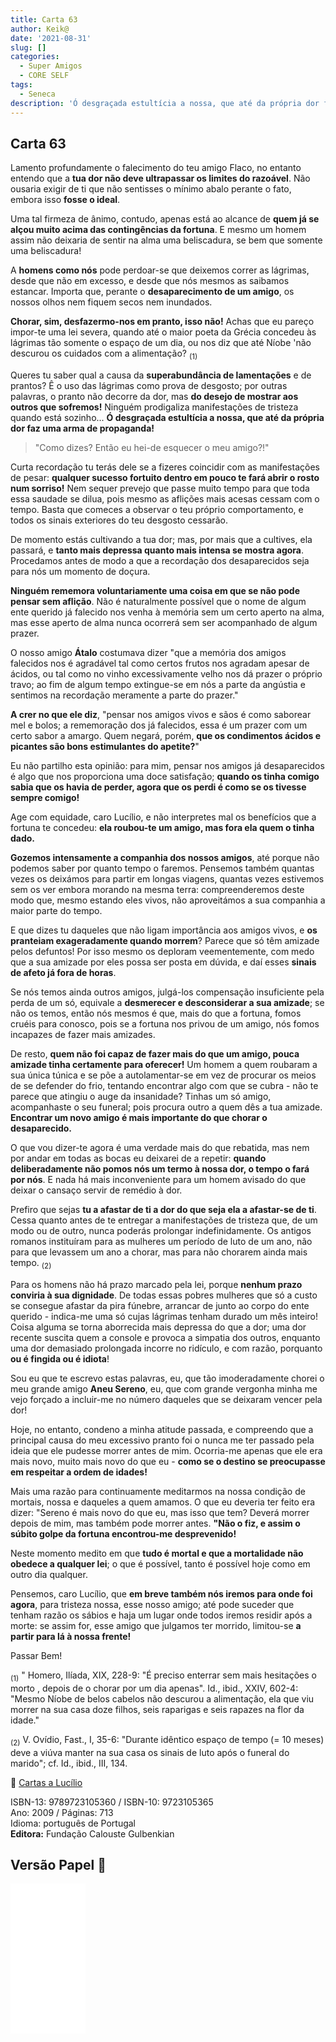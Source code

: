 ```yaml
---
title: Carta 63
author: Keik@
date: '2021-08-31'
slug: []
categories:
  - Super Amigos
  - CORE SELF
tags:
  - Seneca
description: 'Ó desgraçada estultícia a nossa, que até da própria dor faz uma arma de propaganda!'
---
```


## Carta 63

Lamento profundamente o falecimento do teu amigo  Flaco, no entanto entendo que a **tua dor não deve ultrapassar os limites do razoável**. Não ousaria exigir de ti que não sentisses o mínimo abalo perante o fato, embora isso **fosse o ideal**. 

Uma tal firmeza de ânimo, contudo, apenas está ao alcance de **quem já se alçou muito acima das contingências da fortuna**. E mesmo um homem assim não deixaria de sentir na alma uma beliscadura, se bem que somente uma beliscadura! 

A **homens como nós** pode perdoar-se que deixemos correr as lágrimas, desde que não em excesso, e desde que nós mesmos as saibamos estancar. Importa que, perante o **desaparecimento de um amigo**, os nossos olhos nem fiquem secos nem inundados. 

**Chorar, sim, desfazermo-nos em pranto, isso não!** Achas que eu pareço impor-te uma lei severa, quando até o maior poeta da Grécia concedeu às lágrimas tão somente o espaço de um dia, ou nos diz que até Níobe 'não descurou os cuidados com a alimentação? <sub>(1)</sub>

Queres tu saber qual a causa da **superabundância de lamentações** e de prantos? Ê o uso das lágrimas como prova de desgosto; por outras palavras, o pranto não decorre da dor, mas **do desejo de mostrar aos outros que sofremos!** Ninguém prodigaliza manifestações de tristeza quando está sozinho... **Ó desgraçada estultícia a nossa, que até da própria dor faz uma arma de propaganda!**

> "Como dizes? Então eu hei-de esquecer o meu amigo?!" 

Curta recordação tu terás dele se a fizeres coincidir com as manifestações de pesar: **qualquer sucesso fortuito dentro em pouco te fará abrir o rosto num sorriso!** Nem sequer prevejo que passe muito tempo para que toda essa saudade se dilua, pois mesmo as aflições mais acesas cessam com o tempo. Basta que comeces a observar o teu próprio comportamento, e todos os sinais exteriores do teu desgosto cessarão. 

De momento estás cultivando a tua dor; mas, por mais que a cultives, ela passará, e **tanto mais depressa quanto mais intensa se mostra agora**. Procedamos antes de modo a que a recordação dos desaparecidos seja para nós um momento de doçura. 

**Ninguém rememora voluntariamente uma coisa em que se não pode pensar sem aflição**. Não é naturalmente possível que o nome de algum ente querido já falecido nos venha à memória sem um certo aperto na alma, mas esse aperto de alma nunca ocorrerá sem ser acompanhado de algum prazer.

O nosso amigo **Átalo** costumava dizer "que a memória dos amigos falecidos nos é agradável tal como certos frutos nos agradam apesar de ácidos, ou tal como no vinho excessivamente velho nos dá prazer o próprio travo; ao fim de algum tempo extingue-se em nós a parte da angústia e sentimos na recordação meramente a parte do prazer."

**A crer no que ele diz**, "pensar nos amigos vivos e sãos é como saborear mel e bolos; a rememoração dos já falecidos, essa é um prazer com um certo sabor a amargo. Quem negará, porém, **que os condimentos ácidos
e picantes são bons estimulantes do apetite?**" 

Eu não partilho esta opinião: para mim, pensar nos amigos já desaparecidos é algo que nos proporciona uma doce satisfação; **quando os tinha comigo sabia que os havia de perder, agora que os perdi é como se os tivesse sempre comigo!**

Age com equidade, caro Lucílio, e não interpretes mal os benefícios que a fortuna te concedeu: **ela roubou-te um amigo, mas fora ela quem o tinha dado.**  

**Gozemos intensamente a companhia dos nossos amigos**, até porque não podemos saber por quanto tempo o faremos. Pensemos também quantas vezes os deixámos para partir em longas viagens, quantas vezes estivemos sem os ver embora morando na mesma terra: compreenderemos deste modo que, mesmo estando eles vivos, não aproveitámos a sua companhia a maior parte do tempo.

E que dizes tu daqueles que não ligam importância aos amigos vivos, e **os pranteiam exageradamente quando morrem**? Parece que só têm amizade pelos defuntos! Por isso mesmo os deploram veementemente, com medo que a sua amizade por eles possa ser posta em dúvida, e daí esses **sinais de afeto já fora de horas**. 

Se nós temos ainda outros amigos, julgá-los compensação insuficiente pela perda de um só, equivale a **desmerecer e desconsiderar a sua amizade**; se não os temos, então nós mesmos é que, mais do que a fortuna, fomos cruéis para conosco, pois se a fortuna nos privou de um amigo, nós fomos incapazes de fazer mais amizades. 

De resto, **quem não foi capaz de fazer mais do que um amigo, pouca amizade tinha certamente para oferecer!** Um homem a quem roubaram a sua única túnica e se põe a autolamentar-se em vez de procurar os meios de se defender do frio, tentando encontrar algo com que se cubra - não te parece que atingiu o auge da insanidade? Tinhas um só amigo, acompanhaste o seu funeral; pois procura outro a quem dês a tua amizade. **Encontrar um novo amigo é mais importante do que chorar o desaparecido.**

O que vou dizer-te agora é uma verdade mais do que rebatida, mas nem por andar em todas as bocas eu deixarei de a repetir: **quando deliberadamente não pomos nós um termo à nossa dor, o tempo o fará por nós**. E nada há mais inconveniente para um homem avisado do que deixar o cansaço servir de remédio à dor. 

Prefiro que sejas **tu a afastar de ti a dor do que seja ela a afastar-se de ti**. Cessa quanto antes de te entregar a manifestações de tristeza que, de um modo ou de outro, nunca poderás prolongar indefinidamente. Os antigos romanos instituíram para as mulheres um período de luto de um ano, não para que levassem um ano a chorar, mas para não chorarem ainda mais tempo. <sub>(2)</sub>


Para os homens não há prazo marcado pela lei, porque **nenhum prazo conviria à sua dignidade**. De todas essas pobres mulheres que só a custo se consegue afastar da pira fúnebre, arrancar de junto ao corpo do ente querido - indica-me uma só cujas lágrimas tenham durado um mês inteiro! Coisa alguma se torna aborrecida mais depressa do que a dor; uma dor recente suscita quem a console e provoca a simpatia dos outros, enquanto uma dor demasiado prolongada incorre no ridículo, e com razão, porquanto **ou é fingida ou é idiota**!

Sou eu que te escrevo estas palavras, eu, que tão imoderadamente chorei o meu grande amigo **Aneu Sereno**, eu, que com grande vergonha minha me vejo forçado a incluir-me no número daqueles que se deixaram vencer pela dor! 

Hoje, no entanto, condeno a minha atitude passada, e compreendo que a principal causa do meu excessivo pranto foi o nunca me ter passado pela ideia que ele pudesse morrer antes de mim. Ocorria-me apenas que ele era mais novo, muito mais novo do que eu - **como se o destino se preocupasse em respeitar a ordem de idades!**

Mais uma razão para continuamente meditarmos na nossa condição de mortais, nossa e daqueles a quem amamos. O que eu deveria ter feito era dizer: "Sereno é mais novo do que eu, mas isso que tem? Deverá morrer depois de mim, mas também pode morrer antes. **"Não o fiz, e assim o súbito golpe da fortuna encontrou-me desprevenido!**

Neste momento medito em que **tudo é mortal e que a mortalidade não obedece a qualquer lei**; o que é possível, tanto é possível hoje como em outro dia qualquer. 

Pensemos, caro Lucílio, que **em breve também nós iremos para onde foi agora**, para tristeza nossa, esse nosso amigo; até pode suceder que tenham razão os sábios e haja um lugar onde todos iremos residir após a morte: se assim for, esse amigo que julgamos ter morrido, limitou-se **a partir para lá à nossa frente!**

Passar Bem!


<sub>(1)</sub> "  Homero, Ilíada, XIX, 228-9: "É preciso enterrar sem mais hesitações o morto , depois de o chorar por um dia apenas". Id., ibid., XXIV, 602-4:
"Mesmo Níobe de belos cabelos não descurou a alimentação, ela que viu morrer na sua casa doze filhos, seis raparigas e seis rapazes na flor da idade."

 <sub>(2)</sub> V. Ovídio, Fast., I, 35-6: "Durante idêntico espaço de tempo (= 10 meses) deve a viúva manter na sua casa os sinais de luto após o funeral do marido"; cf.
Id., ibid., III, 134.

:book: [Cartas a Lucílio](https://www.skoob.com.br/cartas-a-lucilio-37684ed41245.html)

ISBN-13: 9789723105360 / ISBN-10: 9723105365  
Ano: 2009 / Páginas: 713  
Idioma: português de Portugal   
**Editora:** Fundação Calouste Gulbenkian

## Versão Papel :book:

<iframe style="width:120px;height:240px;" marginwidth="0" marginheight="0" scrolling="no" frameborder="0" src="//ws-na.amazon-adsystem.com/widgets/q?ServiceVersion=20070822&OneJS=1&Operation=GetAdHtml&MarketPlace=BR&source=ac&ref=tf_til&ad_type=product_link&tracking_id=mundodekeika-20&marketplace=amazon&amp;region=BR&placement=9723105365&asins=9723105365&linkId=fb8dc16224bc0c2b7943ec769c5b5905&show_border=true&link_opens_in_new_window=true&price_color=333333&title_color=0066c0&bg_color=ffffff">
    </iframe>